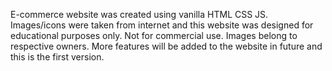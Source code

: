 E-commerce website was created using vanilla HTML CSS JS. Images/icons were taken from internet and this website was designed for educational purposes only. Not for commercial use. Images belong to respective owners. More features will be added to the website in future and this is the first version.
